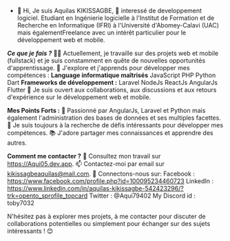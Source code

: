 - 👋 Hi, Je suis Aquilas KIKISSAGBE, 👀 interessé de developpement logiciel. Etudiant en Ingénierie logicielle à l'Institut de Formation et de Recherche en Informatique (IFRI) à l'Université d'Abomey-Calavi (UAC) mais égalementFreelance avec un intérêt particulier pour le développement web et mobile.

  
***Ce que je fais ?***
    👨‍💻 Actuellement, je travaille sur des projets web et mobile (fullstack) et je suis constamment en quête de nouvelles opportunités d'apprentissage.
    🌱 J'explore et j'apprends pour développer mes compétences :
    **Language informatique maîtrisés**
        JavaScript
        PHP
        Python
        Dart
    **Frameworks de développement :**
        Laravel
        NodeJs
        ReactJs
        AngularJs
        Flutter
    💬 Je suis ouvert aux collaborations, aux discussions et aux retours d'expérience sur le développement web et mobile.

**Mes Points Forts :**
    🔭 Passionné par AngularJs, Laravel et Python mais également l'administration des bases de données et ses multiples facettes.
    🚀 Je suis toujours à la recherche de défis intéressants pour développer mes compétences.
    📚 J'adore partager mes connaissances et apprendre des autres.

**Comment me contacter ?**
    💼 Consultez mon travail sur https://Aqui05.dev.app.
    📫 Contactez-moi par email sur kikissagbeaquilas@mail.com.
    🔗 Connectons-nous sur:
        Facebook : https://www.facebook.com/profile.php?id=100095234460723
        LinkedIn : https://www.linkedin.com/in/aquilas-kikissagbe-542423296/?trk=opento_sprofile_topcard
        Twitter : @Aqui79402
        My Discord id : toby7032

N'hésitez pas à explorer mes projets, à me contacter pour discuter de collaborations potentielles ou simplement pour échanger sur des sujets intéressants ! 😊
